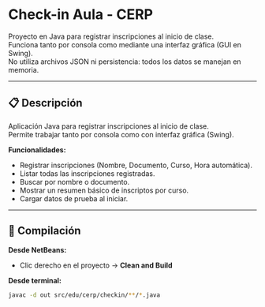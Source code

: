 # Check-in Aula - CERP

Proyecto en Java para registrar inscripciones al inicio de clase.  
Funciona tanto por consola como mediante una interfaz gráfica (GUI en Swing).  
No utiliza archivos JSON ni persistencia: todos los datos se manejan en memoria.

---

## 📋 Descripción

Aplicación Java para registrar inscripciones al inicio de clase.  
Permite trabajar tanto por consola como con interfaz gráfica (Swing).

**Funcionalidades:**
- Registrar inscripciones (Nombre, Documento, Curso, Hora automática).
- Listar todas las inscripciones registradas.
- Buscar por nombre o documento.
- Mostrar un resumen básico de inscriptos por curso.
- Cargar datos de prueba al iniciar.

---

## 🚀 Compilación

**Desde NetBeans:**
- Clic derecho en el proyecto → **Clean and Build**

**Desde terminal:**
```bash
javac -d out src/edu/cerp/checkin/**/*.java